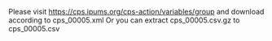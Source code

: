 Please visit https://cps.ipums.org/cps-action/variables/group and download according to cps_00005.xml 
Or you can extract cps_00005.csv.gz to cps_00005.csv
